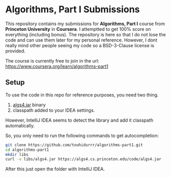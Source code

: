 # Algorithms, Part I Submissions

This repository contains my submissions for **Algorithms, Part I** course from **Princeton University** in **Coursera**. I attemptted to get 100% score on everything (including bonus). The repository is here so that I do not lose the code and can use them later for my personal reference. However, I dont really mind other people seeing my code so a BSD-3-Clause license is provided.

The course is currently free to join in the url: https://www.coursera.org/learn/algorithms-part1

## Setup

To use the code in this repo for reference purposes, you need two thing.
1. [algs4.jar](https://algs4.cs.princeton.edu/code/algs4.jar) binary
2. classpath added to your IDEA settings.

However, IntelliJ IDEA seems to detect the library and add it classpath automatically.

So, you only need to run the following commands to get autocompletion:
```bash
git clone https://github.com/touhidurrr/algorithms-part1.git
cd algorithms-part1
mkdir libs
curl -o libs/algs4.jar https://algs4.cs.princeton.edu/code/algs4.jar
```

After this just open the folder with IntelliJ IDEA.
